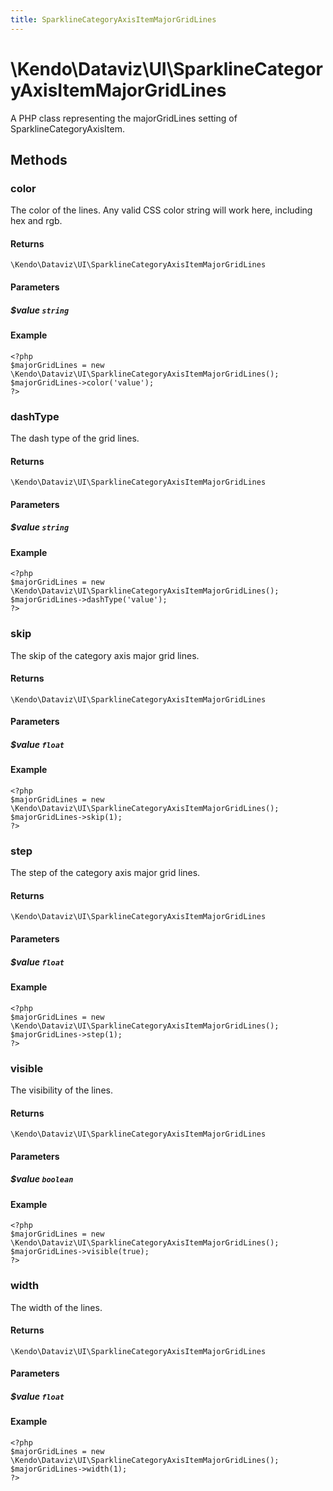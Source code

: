 ```yaml
---
title: SparklineCategoryAxisItemMajorGridLines
---
```


# \Kendo\Dataviz\UI\SparklineCategoryAxisItemMajorGridLines

A PHP class representing the majorGridLines setting of SparklineCategoryAxisItem.


## Methods

### color
The color of the lines. Any valid CSS color string will work here, including hex and rgb.

#### Returns
`\Kendo\Dataviz\UI\SparklineCategoryAxisItemMajorGridLines`

#### Parameters

##### $value `string`



#### Example 
    <?php
    $majorGridLines = new \Kendo\Dataviz\UI\SparklineCategoryAxisItemMajorGridLines();
    $majorGridLines->color('value');
    ?>

### dashType
The dash type of the grid lines.

#### Returns
`\Kendo\Dataviz\UI\SparklineCategoryAxisItemMajorGridLines`

#### Parameters

##### $value `string`



#### Example 
    <?php
    $majorGridLines = new \Kendo\Dataviz\UI\SparklineCategoryAxisItemMajorGridLines();
    $majorGridLines->dashType('value');
    ?>

### skip
The skip of the category axis major grid lines.

#### Returns
`\Kendo\Dataviz\UI\SparklineCategoryAxisItemMajorGridLines`

#### Parameters

##### $value `float`



#### Example 
    <?php
    $majorGridLines = new \Kendo\Dataviz\UI\SparklineCategoryAxisItemMajorGridLines();
    $majorGridLines->skip(1);
    ?>

### step
The step of the category axis major grid lines.

#### Returns
`\Kendo\Dataviz\UI\SparklineCategoryAxisItemMajorGridLines`

#### Parameters

##### $value `float`



#### Example 
    <?php
    $majorGridLines = new \Kendo\Dataviz\UI\SparklineCategoryAxisItemMajorGridLines();
    $majorGridLines->step(1);
    ?>

### visible
The visibility of the lines.

#### Returns
`\Kendo\Dataviz\UI\SparklineCategoryAxisItemMajorGridLines`

#### Parameters

##### $value `boolean`



#### Example 
    <?php
    $majorGridLines = new \Kendo\Dataviz\UI\SparklineCategoryAxisItemMajorGridLines();
    $majorGridLines->visible(true);
    ?>

### width
The width of the lines.

#### Returns
`\Kendo\Dataviz\UI\SparklineCategoryAxisItemMajorGridLines`

#### Parameters

##### $value `float`



#### Example 
    <?php
    $majorGridLines = new \Kendo\Dataviz\UI\SparklineCategoryAxisItemMajorGridLines();
    $majorGridLines->width(1);
    ?>

